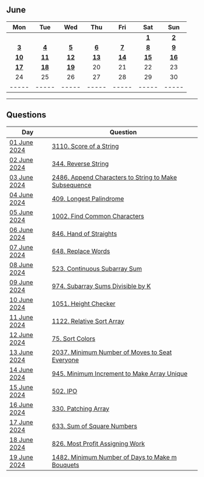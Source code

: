 June
---
| Mon | Tue | Wed | Thu | Fri | Sat | Sun |
| :---: | :---: | :---: | :---: | :---: | :---: | :---: |
|     |     |     |     |     | [**1**](01) | [**2**](02) |
| [**3**](03) | [**4**](04) | [**5**](05) | [**6**](06) | [**7**](07) | [**8**](08) | [**9**](09) |
| [**10**](10) | [**11**](11) | [**12**](12) | [**13**](13) | [**14**](14) | [**15**](15) | [**16**](16) |
| [**17**](17) | [**18**](18) | [**19**](19) | 20  | 21  | 22  | 23  |
| 24  | 25  | 26  | 27  | 28  | 29  | 30  |
| ----- | ----- | ----- | ----- | ----- | ----- | ----- |

---

Questions
---
| Day | Question |
| --- | --- |
| [01 June 2024](01) | [3110. Score of a String](https://leetcode.com/problems/score-of-a-string) |
| [02 June 2024](02) | [344. Reverse String](https://leetcode.com/problems/reverse-string) |
| [03 June 2024](03) | [2486. Append Characters to String to Make Subsequence](https://leetcode.com/problems/append-characters-to-string-to-make-subsequence) |
| [04 June 2024](04) | [409. Longest Palindrome](https://leetcode.com/problems/longest-palindrome) |
| [05 June 2024](05) | [1002. Find Common Characters](https://leetcode.com/problems/find-common-characters) |
| [06 June 2024](06) | [846. Hand of Straights](https://leetcode.com/problems/hand-of-straights) |
| [07 June 2024](07) | [648. Replace Words](https://leetcode.com/problems/replace-words) |
| [08 June 2024](08) | [523. Continuous Subarray Sum](https://leetcode.com/problems/continuous-subarray-sum) |
| [09 June 2024](09) | [974. Subarray Sums Divisible by K](https://leetcode.com/problems/subarray-sums-divisible-by-k) |
| [10 June 2024](10) | [1051. Height Checker](https://leetcode.com/problems/height-checker) |
| [11 June 2024](11) | [1122. Relative Sort Array](https://leetcode.com/problems/relative-sort-array) |
| [12 June 2024](12) | [75. Sort Colors](https://leetcode.com/problems/sort-colors) |
| [13 June 2024](13) | [2037. Minimum Number of Moves to Seat Everyone](https://leetcode.com/problems/minimum-number-of-moves-to-seat-everyone) |
| [14 June 2024](14) | [945. Minimum Increment to Make Array Unique](https://leetcode.com/problems/minimum-increment-to-make-array-unique) |
| [15 June 2024](15) | [502. IPO](https://leetcode.com/problems/ipo) |
| [16 June 2024](16) | [330. Patching Array](https://leetcode.com/problems/patching-array) |
| [17 June 2024](17) | [633. Sum of Square Numbers](https://leetcode.com/problems/sum-of-square-numbers) |
| [18 June 2024](18) | [826. Most Profit Assigning Work](https://leetcode.com/problems/most-profit-assigning-work) |
| [19 June 2024](19) | [1482. Minimum Number of Days to Make m Bouquets](https://leetcode.com/problems/minimum-number-of-days-to-make-m-bouquets) |
